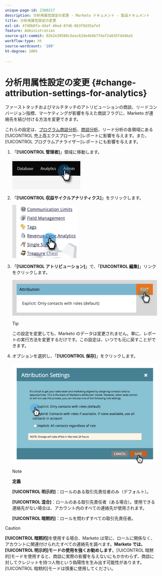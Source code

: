 ```yaml
---
unique-page-id: 2360217
description: 分析用属性設定の変更 - Marketo ドキュメント - 製品ドキュメント
title: 分析用属性設定の変更
exl-id: 4740b0fa-ddaf-46ed-87d6-8b3f8d35afe3
feature: Administration
source-git-commit: 02b2e39580c5eac63de4b4b7fdaf2a835fdd4ba5
workflow-type: ht
source-wordcount: '189'
ht-degree: 100%

---
```


# 分析用属性設定の変更 {#change-attribution-settings-for-analytics}

ファーストタッチおよびマルチタッチのアトリビューションの商談、リードコンバージョン指標、マーケティングが影響を与えた商談フラグに、Marketo が連絡先を結び付ける方法を変更できます。

これらの設定は、[プログラム商談分析](/help/marketo/product-docs/reporting/revenue-cycle-analytics/program-analytics/understanding-the-program-opportunity-analysis-area.md)、[商談分析](/help/marketo/product-docs/reporting/revenue-cycle-analytics/revenue-explorer/understanding-opportunity-analysis-in-revenue-explorer.md)、リード分析の各領域にある[!UICONTROL 売上高エクスプローラー]レポートに影響を与えます。また、[!UICONTROL プログラムアナライザー]レポートにも影響を与えます。

1. 「**[!UICONTROL 管理者]**」領域に移動します。

   ![](assets/change-attribution-settings-for-analytics-1.png)

1. 「**[!UICONTROL 収益サイクルアナリティクス]**」をクリックします。

   ![](assets/change-attribution-settings-for-analytics-2.png)

1. 「**[!UICONTROL アトリビューション]**」で、「**[!UICONTROL 編集]**」リンクをクリックします。

   ![](assets/change-attribution-settings-for-analytics-3.png)

   >[!TIP]
   >
   >この設定を変更しても、Marketo のデータは変更されません。単に、レポートの実行方法を変更するだけです。この設定は、いつでも元に戻すことができます。

1. オプションを選択し、「**[!UICONTROL 保存]**」をクリックします。

   ![](assets/change-attribution-settings-for-analytics-4.png)

   >[!NOTE]
   >
   >**定義**
   >
   >**[!UICONTROL 明示的]**：ロールのある取引先責任者のみ（デフォルト）。
   >
   >**[!UICONTROL 混合]**：ロールのある取引先責任者（ある場合）。使用できる連絡先がない場合は、アカウント内のすべての連絡先が使用されます。
   >
   >**[!UICONTROL 暗黙的]**：ロールを問わずすべての取引先責任者。

>[!CAUTION]
>
>**[!UICONTROL 暗黙的]**&#x200B;を使用する場合、Marketo は常に、ロールに関係なく、アカウントに関連付けられたすべての連絡先を調べます。**Marketo では、[!UICONTROL 明示的]モードの使用を強くお勧めします**。[!UICONTROL 暗黙的]モードを使用すると、商談に実際の影響を与えないにもかかわらず、商談に対してクレジットを持つ人物という偽陽性を生み出す可能性があります。[!UICONTROL 暗黙的]モードは慎重に使用してください。
